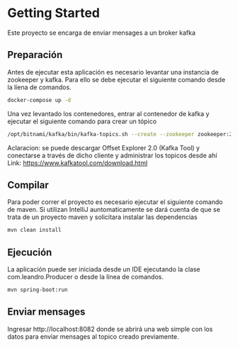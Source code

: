# Getting Started

Este proyecto se encarga de enviar mensages a un broker kafka


## Preparación

Antes de ejecutar esta aplicación es necesario levantar una instancia de zookeeper y kafka. 
Para ello se debe ejecutar el siguiente comando desde la líena de comandos.

```bash
docker-compose up -d
```

Una vez levantado los contenedores, entrar al contenedor de kafka y ejecutar el siguiente comando para crear un tópico

```bash
/opt/bitnami/kafka/bin/kafka-topics.sh --create --zookeeper zookeeper:2181 --topic mytopic --partitions 3 --replication-factor 3
```

Aclaracion: se puede descargar Offset Explorer 2.0 (Kafka Tool) y conectarse a través de dicho cliente y administrar los topicos desde ahí
Link: https://www.kafkatool.com/download.html


## Compilar

Para poder correr el proyecto es necesario ejecutar el siguiente comando de maven.
Si utilizan IntelliJ auntomaticamente se dará cuenta de que se trata de un proyecto maven y solicitara instalar las dependencias

```bash
mvn clean install
```


## Ejecución

La aplicación puede ser iniciada desde un IDE ejecutando la clase com.leandro.Producer o desde la línea de comandos.

```bash
mvn spring-boot:run
```

## Enviar mensages

Ingresar http://localhost:8082 donde se abrirá una web simple con los datos para enviar mensages al topico creado previamente.
